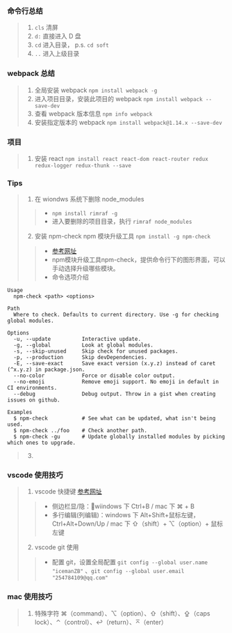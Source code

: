### 命令行总结 <br>
> 1. `cls` 清屏 <br>
> 2. `d:` 直接进入 D 盘 <br>
> 3. `cd` 进入目录， p.s. `cd soft`
> 4. `..` 进入上级目录


### webpack 总结 <br>  
> 1. 全局安装 webpack   `npm install webpack -g` <br>
> 2. 进入项目目录，安装此项目的 webpack `npm install webpack --save-dev` <br>
> 3. 查看 webpack 版本信息 `npm info webpack` <br>
> 4. 安装指定版本的 webpack `npm install webpack@1.14.x --save-dev` <br>


### 项目 <br>
> 1. 安装 react `npm install react react-dom react-router redux redux-logger redux-thunk --save`


### Tips <br>
> 1. 在 wiondws 系统下删除 node_modules <br>
> > * `npm install rimraf -g` <br>
> > * 进入要删除的项目目录，执行 `rimraf node_modules` <br>
> 2. 安装 npm-check npm 模块升级工具 `npm install -g npm-check` <br>
> > * [参考网址](http://www.tuicool.com/articles/YrUnMrv) <br>
> > * npm模块升级工具npm-check，提供命令行下的图形界面，可以手动选择升级哪些模块。 <br>
> > * 命令选项介绍 <br>
```
Usage
  npm-check <path> <options>

Path
  Where to check. Defaults to current directory. Use -g for checking global modules.

Options
  -u, --update          Interactive update.
  -g, --global          Look at global modules.
  -s, --skip-unused     Skip check for unused packages.
  -p, --production      Skip devDependencies.
  -E, --save-exact      Save exact version (x.y.z) instead of caret (^x.y.z) in package.json.
  --no-color            Force or disable color output.
  --no-emoji            Remove emoji support. No emoji in default in CI environments.
  --debug               Debug output. Throw in a gist when creating issues on github.

Examples
  $ npm-check           # See what can be updated, what isn't being used.
  $ npm-check ../foo    # Check another path.
  $ npm-check -gu       # Update globally installed modules by picking which ones to upgrade. 
```
> 3. 

### vscode 使用技巧 <br>
> 1. vscode 快捷键 [参考网址](http://www.cnblogs.com/bindong/p/6045957.html) <br>
> > * 侧边栏显/隐：wiindows 下 Ctrl+B / mac 下 ⌘ + B <br>
> > * 多行编辑(列编辑)：windows 下 Alt+Shift+鼠标左键，Ctrl+Alt+Down/Up / mac 下 ⇧（shift）+ ⌥（option）+ 鼠标左键
> 2. vscode git 使用
> > * 配置 git，设置全局配置 `git config --global user.name "icemanZB"` 、`git config --global user.email "254784109@qq.com"` 

### mac 使用技巧 <br>
> 1. 特殊字符 ⌘（command）、⌥（option）、⇧（shift）、⇪（caps lock）、⌃（control）、↩（return）、⌅（enter）